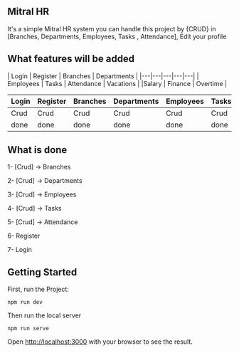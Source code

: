 ## Mitral HR

It's a simple Mitral HR system you can handle this project by {CRUD} in [Branches, Departments, Employees, Tasks , Attendance], Edit your profile

## What features will be added
| Login | Register | Branches | Departments |
|---|---|---|---|---|
| Employees | Tasks | Attendance | Vacations |
|Salary | Finance | Overtime |

|  Login | Register  |  Branches |  Departments |  Employees | Tasks | Attendance |
|---|---|---|---|---|---|---|
| Crud |  Crud |  Crud |  Crud | Crud  | Crud  | Crud  |
| done |  done |  done |  done | done  | done  | done  |

## What is done

1- [Crud] -> Branches

2- [Crud] -> Departments

3- [Crud] -> Employees

4- [Crud] -> Tasks

5- [Crud] -> Attendance

6- Register

7- Login

## Getting Started

First, run the Project:

```
npm run dev
```

Then run the local server

```
npm run serve
```

Open [http://localhost:3000](http://localhost:3000) with your browser to see the result.
